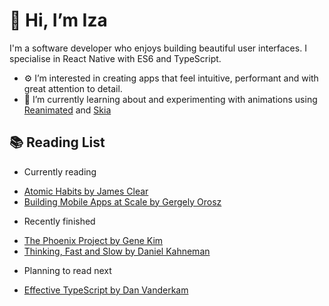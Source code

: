 # 👋 Hi, I’m Iza

I'm a software developer who enjoys building beautiful user interfaces. I specialise in React Native with ES6 and TypeScript.

- ⚙️ I’m interested in creating apps that feel intuitive, performant and with great attention to detail.
- 🌱 I’m currently learning about and experimenting with animations using [Reanimated](https://docs.swmansion.com/react-native-reanimated/) and [Skia](https://github.com/Shopify/react-native-skia)


## 📚 Reading List

- Currently reading

* [Atomic Habits by James Clear](https://assets.literal.club/4/cketre3ej30699jm0ydhd11wrq.jpg)
* [Building Mobile Apps at Scale by Gergely Orosz](https://assets.literal.club/2/cktj9ian6191682a57a277qh3fs.jpg)

- Recently finished

* [The Phoenix Project by Gene Kim](https://assets.literal.club/2/ckntc7mqz18811rhjix7sbgug.jpg)
* [Thinking, Fast and Slow by Daniel Kahneman](https://assets.literal.club/4/ckhdjxair26091llg3maog7m8.jpg)

- Planning to read next

* [Effective TypeScript by Dan Vanderkam](http://books.google.com/books/content?id=wD63DwAAQBAJ&printsec=frontcover&img=1&zoom=1&source=gbs_api)

